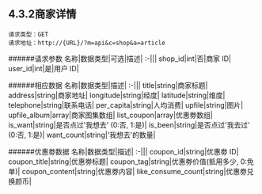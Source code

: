 ## 4.3.2商家详情
	请求类型：GET	请求地址：http://{URL}/?m=api&c=shop&a=article
         
######请求参数
名称|数据类型|可选|描述|
:-|||
shop_id|int|否|商家 ID|
user_id|int|是|用户 ID|

######相应数据
名称|数据类型|描述|
:-|||
title|string|商家标题|
address|string|商家地址|
longitude|string|经度|
latitude|string|维度|
telephone|string|联系电话|
per_capita|string|人均消费|
upfile|string|图片|
upfile_album|array|商家图集数组|
list_coupon|array|优惠劵数组|
is_want|string|是否点过'我想去' (0:否, 1:是)|
is_been|string|是否点过'我去过' (0:否, 1:是)|
want_count|string|'我想去'的数量|

######优惠劵数据
名称|数据类型|描述|
:-|||
coupon_id|string|优惠劵 ID|
coupon_title|string|优惠劵标题|
coupon_tag|string|优惠劵价值(抵用多少, 0:免单)|
coupon_content|string|优惠劵内容|
like_consume_count|string|优惠劵兑换颜币|
